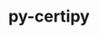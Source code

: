 ---
title: "py-certipy"
layout: cache
categories: [package, v0.22.1]
meta: {"versions": ["0.1.3"], "compilers": ["gcc@=11.4.0", "gcc@=9.4.0", "oneapi@=2024.0.0"], "oss": ["ubuntu20.04", "ubuntu22.04"], "platforms": ["linux"], "targets": ["neoverse_v1", "neoverse_v2", "ppc64le", "x86_64_v3"], "stacks": ["e4s", "e4s-neoverse-v2", "e4s-neoverse_v1", "e4s-oneapi", "e4s-power", "root"], "num_specs": 5, "num_specs_by_stack": {"root": 5, "e4s-power": 1, "e4s-neoverse_v1": 1, "e4s-neoverse-v2": 1, "e4s": 1, "e4s-oneapi": 1}}
spec_details: [{"hash": "mr3qg6mdlllifssn4mio3gsj2bfkmtmf", "compiler": "gcc@=9.4.0", "versions": ["0.1.3"], "os": "ubuntu20.04", "platform": "linux", "target": "ppc64le", "variants": ["build_system=python_pip"], "stacks": ["root", "e4s-power"], "size": "-", "tarball": "https://binaries.spack.io/releases/v0.22.1/build_cache/linux-ubuntu20.04-ppc64le/gcc-9.4.0/py-certipy-0.1.3/linux-ubuntu20.04-ppc64le-gcc-9.4.0-py-certipy-0.1.3-mr3qg6mdlllifssn4mio3gsj2bfkmtmf.spack"}, {"hash": "2sebqcxfoqzgthjn5uv2ndbqvpnwv7bi", "compiler": "gcc@=11.4.0", "versions": ["0.1.3"], "os": "ubuntu22.04", "platform": "linux", "target": "neoverse_v1", "variants": ["build_system=python_pip"], "stacks": ["e4s-neoverse_v1", "root"], "size": "-", "tarball": "https://binaries.spack.io/releases/v0.22.1/build_cache/linux-ubuntu22.04-neoverse_v1/gcc-11.4.0/py-certipy-0.1.3/linux-ubuntu22.04-neoverse_v1-gcc-11.4.0-py-certipy-0.1.3-2sebqcxfoqzgthjn5uv2ndbqvpnwv7bi.spack"}, {"hash": "ykay3kpeasjzh5ssonnp53g2ax46c6bn", "compiler": "gcc@=11.4.0", "versions": ["0.1.3"], "os": "ubuntu22.04", "platform": "linux", "target": "neoverse_v2", "variants": ["build_system=python_pip"], "stacks": ["e4s-neoverse-v2", "root"], "size": "-", "tarball": "https://binaries.spack.io/releases/v0.22.1/build_cache/linux-ubuntu22.04-neoverse_v2/gcc-11.4.0/py-certipy-0.1.3/linux-ubuntu22.04-neoverse_v2-gcc-11.4.0-py-certipy-0.1.3-ykay3kpeasjzh5ssonnp53g2ax46c6bn.spack"}, {"hash": "h5ufyuzvakwebnaaenzdl63d5stxjkf2", "compiler": "gcc@=11.4.0", "versions": ["0.1.3"], "os": "ubuntu22.04", "platform": "linux", "target": "x86_64_v3", "variants": ["build_system=python_pip"], "stacks": ["e4s", "root"], "size": "-", "tarball": "https://binaries.spack.io/releases/v0.22.1/build_cache/linux-ubuntu22.04-x86_64_v3/gcc-11.4.0/py-certipy-0.1.3/linux-ubuntu22.04-x86_64_v3-gcc-11.4.0-py-certipy-0.1.3-h5ufyuzvakwebnaaenzdl63d5stxjkf2.spack"}, {"hash": "jjw5nor6gmbsrlnwkd3zzfwumgkzp3si", "compiler": "oneapi@=2024.0.0", "versions": ["0.1.3"], "os": "ubuntu22.04", "platform": "linux", "target": "x86_64_v3", "variants": ["build_system=python_pip"], "stacks": ["root", "e4s-oneapi"], "size": "-", "tarball": "https://binaries.spack.io/releases/v0.22.1/build_cache/linux-ubuntu22.04-x86_64_v3/oneapi-2024.0.0/py-certipy-0.1.3/linux-ubuntu22.04-x86_64_v3-oneapi-2024.0.0-py-certipy-0.1.3-jjw5nor6gmbsrlnwkd3zzfwumgkzp3si.spack"}]
---